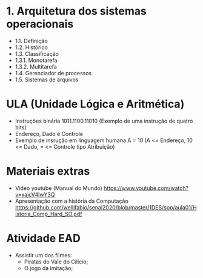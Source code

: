 # 1. Arquitetura dos sistemas operacionais
- 1.1. Definição
- 1.2. Histórico
- 1.3. Classificação
- 1.3.1. Monotarefa
- 1.3.2. Multitarefa
- 1.4. Gerenciador de processos
- 1.5. Sistemas de arquivos

# ULA (Unidade Lógica e Aritmética)
- Instruções binária 1011.1100.11010 (Exemplo de uma instrução de quatro bits)
- Endereço, Dado e Controle
- Exemplo de insrução em linguagem humana A = 10 (A <= Endereço, 10 <= Dado, = <= Controle tipo Atribuição)

# Materiais extras
- Vídeo youtube (Manual do Mundo) https://www.youtube.com/watch?v=xajcV4lwY3Q
- Apresentação com a história da Computação https://github.com/wellifabio/senai2020/blob/master/1DES/sop/aula01/Historia_Comp_Hard_SO.pdf

# Atividade EAD
  - Assistir um dos filmes:
	- Piratas do Vale do Cilício;
	- O jogo da imitação;
